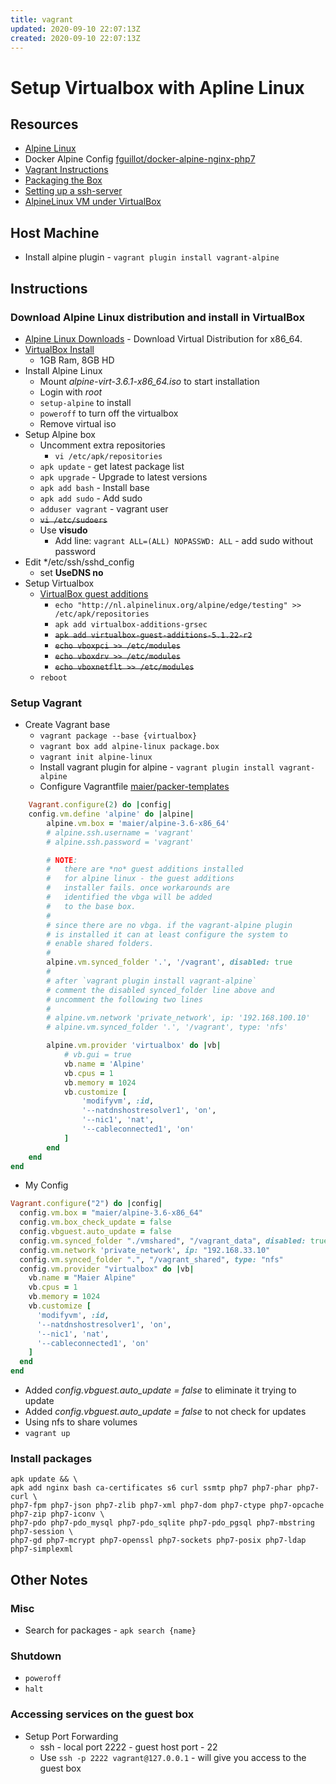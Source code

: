 ```yaml
---
title: vagrant
updated: 2020-09-10 22:07:13Z
created: 2020-09-10 22:07:13Z
---
```


# Setup Virtualbox with Apline Linux
## Resources
* [Alpine Linux](https://www.alpinelinux.org)
* Docker Alpine Config [fguillot/docker-alpine-nginx-php7](https://github.com/fguillot/docker-alpine-nginx-php7/blob/master/Dockerfile)
* [Vagrant Instructions](https://www.vagrantup.com/docs/boxes/base.html)
* [Packaging the Box](https://www.vagrantup.com/docs/virtualbox/boxes.html)
* [Setting up a ssh-server](https://wiki.alpinelinux.org/wiki/Setting_up_a_ssh-server)
* [AlpineLinux VM under VirtualBox](http://mowson.org/karl/2016/2016-05-20_alpinelinux_vm_under_virtualbox/)

## Host Machine
* Install alpine plugin - `vagrant plugin install vagrant-alpine`

## Instructions
### Download Alpine Linux distribution and install in VirtualBox
* [Alpine Linux Downloads](https://www.alpinelinux.org/downloads/) - Download Virtual Distribution for x86_64.
* [VirtualBox Install](https://wiki.alpinelinux.org/wiki/Install_Alpine_on_VirtualBox)
  * 1GB Ram, 8GB HD
* Install Alpine Linux
  * Mount *alpine-virt-3.6.1-x86_64.iso* to start installation
  * Login with *root*
  * `setup-alpine` to install
  * `poweroff` to turn off the virtualbox
  * Remove virtual iso
* Setup Alpine box
  * Uncomment extra repositories
    * `vi /etc/apk/repositories`
  * `apk update` - get latest package list
  * `apk upgrade` - Upgrade to latest versions
  * `apk add bash` - Install base
  * `apk add sudo` - Add sudo
  * `adduser vagrant` - vagrant user
  * ~~`vi /etc/sudoers`~~
  * Use **visudo**
    * Add line: `vagrant ALL=(ALL) NOPASSWD: ALL` - add sudo without password
* Edit */etc/ssh/sshd_config
    * set **UseDNS no**
* Setup Virtualbox
  * [VirtualBox guest additions](https://wiki.alpinelinux.org/wiki/VirtualBox_guest_additions)
    * `echo "http://nl.alpinelinux.org/alpine/edge/testing" >> /etc/apk/repositories`
    * `apk add virtualbox-additions-grsec`
    * ~~`apk add virtualbox-guest-additions-5.1.22-r2`~~
    * ~~`echo vboxpci >> /etc/modules`~~
    * ~~`echo vboxdrv >> /etc/modules`~~
    * ~~`echo vboxnetflt >> /etc/modules`~~
  * `reboot`

### Setup Vagrant
* Create Vagrant base
    * `vagrant package --base {virtualbox}`
    * `vagrant box add alpine-linux package.box`
    * `vagrant init alpine-linux`
    *  Install vagrant plugin for alpine - `vagrant plugin install vagrant-alpine`
    *  Configure Vagrantfile [maier/packer-templates](https://github.com/maier/packer-templates/blob/master/alpine3.6/Vagrantfile)
```ruby
    Vagrant.configure(2) do |config|
    config.vm.define 'alpine' do |alpine|
        alpine.vm.box = 'maier/alpine-3.6-x86_64'
        # alpine.ssh.username = 'vagrant'
        # alpine.ssh.password = 'vagrant'

        # NOTE:
        # 	there are *no* guest additions installed
        # 	for alpine linux - the guest additions
        # 	installer fails. once workarounds are
        # 	identified the vbga will be added
        # 	to the base box.
        #
        # since there are no vbga. if the vagrant-alpine plugin
        # is installed it can at least configure the system to
        # enable shared folders.
        #
        alpine.vm.synced_folder '.', '/vagrant', disabled: true
        #
        # after `vagrant plugin install vagrant-alpine`
        # comment the disabled synced_folder line above and
        # uncomment the following two lines
        #
        # alpine.vm.network 'private_network', ip: '192.168.100.10'
        # alpine.vm.synced_folder '.', '/vagrant', type: 'nfs'

        alpine.vm.provider 'virtualbox' do |vb|
            # vb.gui = true
            vb.name = 'Alpine'
            vb.cpus = 1
            vb.memory = 1024
            vb.customize [
                'modifyvm', :id,
                '--natdnshostresolver1', 'on',
                '--nic1', 'nat',
                '--cableconnected1', 'on'
            ]
        end
    end
end
```
* My Config
```ruby
Vagrant.configure("2") do |config|
  config.vm.box = "maier/alpine-3.6-x86_64"
  config.vm.box_check_update = false
  config.vbguest.auto_update = false
  config.vm.synced_folder "./vmshared", "/vagrant_data", disabled: true
  config.vm.network 'private_network', ip: "192.168.33.10"
  config.vm.synced_folder ".", "/vagrant_shared", type: "nfs"
  config.vm.provider "virtualbox" do |vb|
    vb.name = "Maier Alpine"
    vb.cpus = 1
    vb.memory = 1024
    vb.customize [
      'modifyvm', :id,
      '--natdnshostresolver1', 'on',
      '--nic1', 'nat',
      '--cableconnected1', 'on'
    ]
  end
end
```
   * Added *config.vbguest.auto_update = false* to eliminate it trying to update
   * Added *config.vbguest.auto_update = false* to not check for updates
   * Using nfs to share volumes
* `vagrant up`

### Install packages
```
apk update && \
apk add nginx bash ca-certificates s6 curl ssmtp php7 php7-phar php7-curl \
php7-fpm php7-json php7-zlib php7-xml php7-dom php7-ctype php7-opcache php7-zip php7-iconv \
php7-pdo php7-pdo_mysql php7-pdo_sqlite php7-pdo_pgsql php7-mbstring php7-session \
php7-gd php7-mcrypt php7-openssl php7-sockets php7-posix php7-ldap php7-simplexml
```
## Other Notes
### Misc
* Search for packages - `apk search {name}`
### Shutdown
* `poweroff`
* `halt`
### Accessing services on the guest box
* Setup Port Forwarding
  * ssh - local port 2222 - guest host port - 22
  * Use `ssh -p 2222 vagrant@127.0.0.1` - will give you access to the guest box

